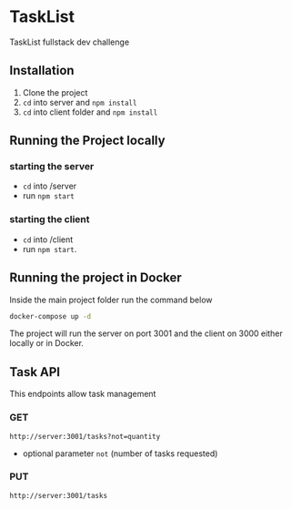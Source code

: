 # TaskList

TaskList fullstack dev challenge

## Installation

1. Clone the project
2. `cd` into server and `npm install`
3. `cd` into client folder and `npm install`

## Running the Project locally
 ### starting the server
 - `cd` into /server
 - run `npm start`

 ### starting the client
 - `cd` into /client 
 - run `npm start`.  

## Running the project in Docker

Inside the main project folder run the command below

```bash
docker-compose up -d
```
The project will run the server on port 3001 and the client on 3000 either locally or in Docker.

## Task API
This endpoints allow task management

### GET
 
 `http://server:3001/tasks?not=quantity`
- optional parameter `not` (number of tasks requested)

### PUT

 `http://server:3001/tasks`
